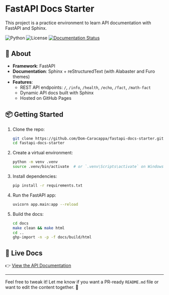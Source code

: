 # FastAPI Docs Starter

This project is a practice environment to learn API documentation with FastAPI and Sphinx.

![Python](https://img.shields.io/badge/python-3.13-blue)
![License](https://img.shields.io/github/license/Dom-Caracappa/fastapi-docs-starter)
[![Documentation Status](https://img.shields.io/badge/docs-latest-brightgreen)](https://dom-caracappa.github.io/fastapi-docs-starter/)

## 🚀 About

- **Framework**: FastAPI
- **Documentation**: Sphinx + reStructuredText (with Alabaster and Furo themes)
- **Features**:
  - REST API endpoints: `/`, `/info`, `/health`, `/echo`, `/fact`, `/math-fact`
  - Dynamic API docs built with Sphinx
  - Hosted on GitHub Pages

## 📦 Getting Started

1. Clone the repo:
    ```bash
    git clone https://github.com/Dom-Caracappa/fastapi-docs-starter.git
    cd fastapi-docs-starter
    ```

2. Create a virtual environment:
    ```bash
    python -m venv .venv
    source .venv/bin/activate  # or `.venv\Scripts\activate` on Windows
    ```

3. Install dependencies:
    ```bash
    pip install -r requirements.txt
    ```

4. Run the FastAPI app:
    ```bash
    uvicorn app.main:app --reload
    ```

5. Build the docs:
    ```bash
    cd docs
    make clean && make html
    cd ..
    ghp-import -n -p -f docs/build/html
    ```

## 📄 Live Docs

👉 [View the API Documentation](https://dom-caracappa.github.io/fastapi-docs-starter/)

---

Feel free to tweak it! Let me know if you want a PR-ready `README.md` file or want to edit the content together. 🚀
